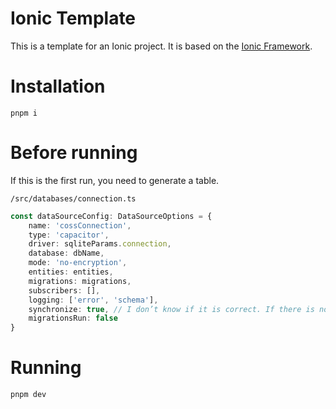 # Ionic Template

This is a template for an Ionic project. It is based on the [Ionic Framework](https://ionicframework.com/).

# Installation

```shell
pnpm i
```

# Before running

If this is the first run, you need to generate a table.

`/src/databases/connection.ts`

```typescript
const dataSourceConfig: DataSourceOptions = {
	name: 'cossConnection',
	type: 'capacitor',
	driver: sqliteParams.connection,
	database: dbName,
	mode: 'no-encryption',
	entities: entities,
	migrations: migrations,
	subscribers: [],
	logging: ['error', 'schema'],
	synchronize: true, // I don’t know if it is correct. If there is no table locally, you need to enable the following configuration
	migrationsRun: false
}
```

# Running

```shell
pnpm dev
```
